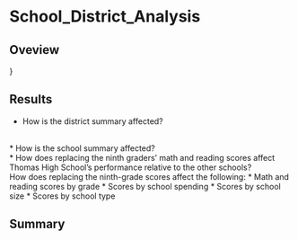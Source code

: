 # School_District_Analysis
## Oveview 
}

## Results
* How is the district summary affected?
</br>
* How is the school summary affected?
</br>
* How does replacing the ninth graders’ math and reading scores affect Thomas High School’s performance relative to the other schools?
</br>How does replacing the ninth-grade scores affect the following:
  * Math and reading scores by grade
  * Scores by school spending
  * Scores by school size
  * Scores by school type

## Summary
